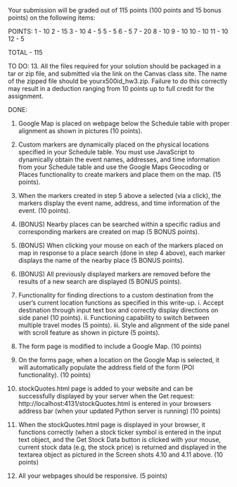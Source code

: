 Your submission will be graded out of 115 points (100 points and 15 bonus points) on the
following items:

POINTS:
1 - 10
2 - 15
3 - 10
4 - 5
5 - 5
6 - 5
7 - 20
8 - 10
9 - 10
10 - 10
11 - 10
12 - 5

TOTAL - 115


TO DO:
13. All the files required for your solution should be packaged in a tar or zip file, and submitted
via the link on the Canvas class site. The name of the zipped file should be
yourx500id_hw3.zip. Failure to do this correctly may result in a deduction ranging from
10 points up to full credit for the assignment.


DONE:
1. Google Map is placed on webpage below the Schedule table with proper alignment as shown in pictures (10 points).

2. Custom markers are dynamically placed on the physical locations specified in your
Schedule table. You must use JavaScript to dynamically obtain the event names, addresses,
and time information from your Schedule table and use the Google Maps Geocoding or
Places functionality to create markers and place them on the map. (15 points).

3. When the markers created in step 5 above a selected (via a click), the markers display the
event name, address, and time information of the event. (10 points).

4. (BONUS) Nearby places can be searched within a specific radius and corresponding
markers are created on map (5 BONUS points).

5. (BONUS) When clicking your mouse on each of the markers placed on map in response to
a place search (done in step 4 above), each marker displays the name of the nearby place (5
BONUS points).

6. (BONUS) All previously displayed markers are removed before the results of a new search
are displayed (5 BONUS points).

7. Functionality for finding directions to a custom destination from the user’s current location
functions as specified in this write-up.
i. Accept destination through input text box and correctly display directions on side
panel (10 points).
ii. Functioning capability to switch between multiple travel modes (5 points).
iii. Style and alignment of the side panel with scroll feature as shown in picture (5
points).

8. The form page is modified to include a Google Map. (10 points)

9. On the forms page, when a location on the Google Map is selected, it will automatically
populate the address field of the form (POI functionality). (10 points)

10. stockQuotes.html page is added to your website and can be successfully displayed by your
server when the Get request: http://localhost:4131/stockQuotes.html is entered in your
browsers address bar (when your updated Python server is running) (10 points)

11. When the stockQuotes.html page is displayed in your browser, it functions correctly (when
a stock ticker symbol is entered in the input text object, and the Get Stock Data button is
clicked with your mouse, current stock data (e.g, the stock price) is returned and displayed
in the textarea object as pictured in the Screen shots 4.10 and 4.11 above. (10 points)

12. All your webpages should be responsive. (5 points)